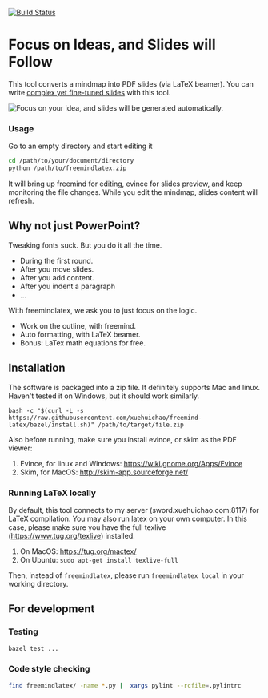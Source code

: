 [![Build Status](https://travis-ci.org/xuehuichao/freemind-latex.svg?branch=master)](https://travis-ci.org/xuehuichao/freemind-latex)


# Focus on Ideas, and Slides will Follow
This tool converts a mindmap into PDF slides (via LaTeX beamer). You can write [complex yet fine-tuned slides](http://www.xuehuichao.com/thesis_slides.pdf) with this tool.

![Focus on your idea, and slides will be generated automatically.](demo.gif)

### Usage
Go to an empty directory and start editing it
```sh
cd /path/to/your/document/directory
python /path/to/freemindlatex.zip
```

It will bring up freemind for editing, evince for slides preview, and keep monitoring the file changes. While you edit the mindmap, slides content will refresh.

## Why not just PowerPoint?

Tweaking fonts suck. But you do it all the time.

* During the first round.
* After you move slides.
* After you add content.
* After you indent a paragraph
* ...

With freemindlatex, we ask you to just focus on the logic.

* Work on the outline, with freemind.
* Auto formatting, with LaTeX beamer.
* Bonus: LaTex math equations for free.


## Installation

The software is packaged into a zip file. It definitely supports Mac and linux. Haven't tested
it on Windows, but it should work similarly.

	bash -c "$(curl -L -s https://raw.githubusercontent.com/xuehuichao/freemind-latex/bazel/install.sh)" /path/to/target/file.zip

Also before running, make sure you install evince, or skim as the PDF viewer:

1. Evince, for linux and Windows: https://wiki.gnome.org/Apps/Evince
2. Skim, for MacOS: http://skim-app.sourceforge.net/


### Running LaTeX locally
By default, this tool connects to my server (sword.xuehuichao.com:8117) for LaTeX compilation.
You may also run latex on your own computer.
In this case, please make sure you have the full texlive (https://www.tug.org/texlive) installed.
1. On MacOS: https://tug.org/mactex/
2. On Ubuntu: `sudo apt-get install texlive-full`

Then, instead of `freemindlatex`, please run `freemindlatex local` in your working directory.


## For development

### Testing
```sh
bazel test ...
```

### Code style checking
```sh
find freemindlatex/ -name *.py |  xargs pylint --rcfile=.pylintrc
```
